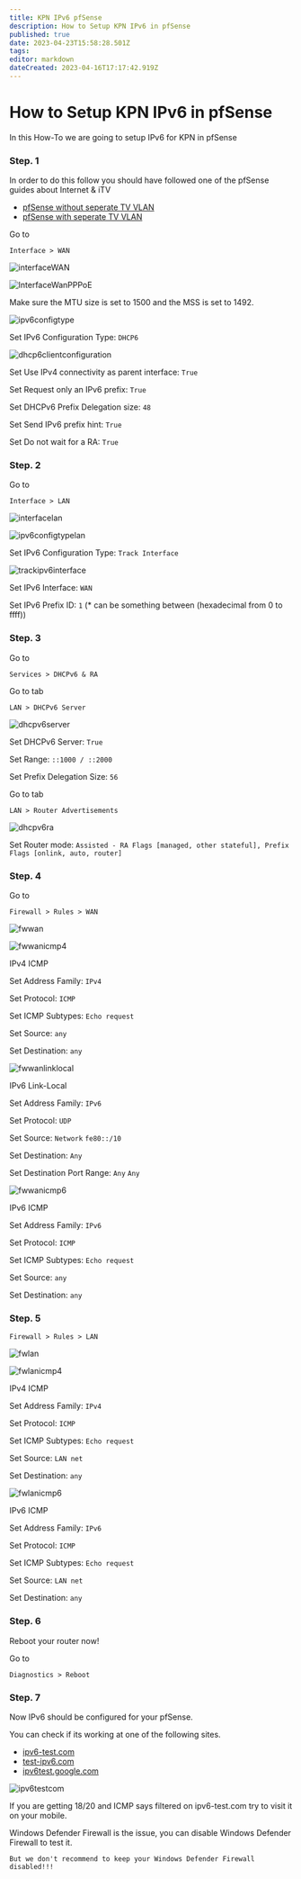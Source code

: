 ```yaml
---
title: KPN IPv6 pfSense
description: How to Setup KPN IPv6 in pfSense
published: true
date: 2023-04-23T15:58:28.501Z
tags: 
editor: markdown
dateCreated: 2023-04-16T17:17:42.919Z
---
```


# How to Setup KPN IPv6 in pfSense

In this How-To we are going to setup IPv6 for KPN in pfSense

### Step. 1

In order to do this follow you should have followed one of the pfSense guides about Internet & iTV

* [pfSense without seperate TV VLAN](/guides/pfsense/kpn/pfSense-without-vlan.md)
* [pfSense with seperate TV VLAN](/guides/pfsense/kpn/pfSense-with-vlan.md)

Go to

```
Interface > WAN
```
![interfaceWAN](/images/kpn/pfsense-ipv6/interfacewan.png)

![InterfaceWanPPPoE](/images/kpn/pfsense-ipv6/interfacewan_pppoe.png)

Make sure the MTU size is set to 1500 and the MSS is set to 1492.


![ipv6configtype](/images/kpn/pfsense-ipv6/ipv6configtype.png)

Set IPv6 Configuration Type: ```DHCP6```

![dhcp6clientconfiguration](/images/kpn/pfsense-ipv6/dhcp6clientconfiguration.png)

Set Use IPv4 connectivity as parent interface: ```True```

Set Request only an IPv6 prefix: ```True```

Set DHCPv6 Prefix Delegation size: ```48```

Set Send IPv6 prefix hint: ```True```

Set Do not wait for a RA: ```True```

### Step. 2

Go to

```
Interface > LAN
```

![interfacelan](/images/kpn/pfsense-ipv6/interfacelan.png)

![ipv6configtypelan](/images/kpn/pfsense-ipv6/ipv6configtypelan.png)

Set IPv6 Configuration Type: ```Track Interface```

![trackipv6interface](/images/kpn/pfsense-ipv6/trackipv6interface.png)

Set IPv6 Interface: ```WAN```

Set IPv6 Prefix ID: ```1``` (* can be something between (hexadecimal from 0 to ffff))

### Step. 3

Go to

```
Services > DHCPv6 & RA
```

Go to tab
```
LAN > DHCPv6 Server
```

![dhcpv6server](/images/kpn/pfsense-ipv6/dhcpv6serverv2.png)

Set DHCPv6 Server: ```True```

Set Range: ```::1000 / ::2000```

Set Prefix Delegation Size: ```56```

Go to tab
```
LAN > Router Advertisements
```

![dhcpv6ra](/images/kpn/pfsense-ipv6/dhcpv6ra.png)

Set Router mode: ```Assisted - RA Flags [managed, other stateful], Prefix Flags [onlink, auto, router]```

### Step. 4

Go to

```
Firewall > Rules > WAN
```

![fwwan](/images/kpn/pfsense-ipv6/fwwan.png)

![fwwanicmp4](/images/kpn/pfsense-ipv6/fwwanicmp4.png)

IPv4 ICMP

Set Address Family: ```IPv4```

Set Protocol: ```ICMP```

Set ICMP Subtypes: ```Echo request```

Set Source: ```any```

Set Destination: ```any```

![fwwanlinklocal](/images/kpn/pfsense-ipv6/fwwanlinklocal.png)

IPv6 Link-Local

Set Address Family: ```IPv6```

Set Protocol: ```UDP```

Set Source: ```Network``` ```fe80::/10```

Set Destination: ```Any```

Set Destination Port Range: ```Any``` ```Any```

![fwwanicmp6](/images/kpn/pfsense-ipv6/fwwanicmp.png)

IPv6 ICMP

Set Address Family: ```IPv6```

Set Protocol: ```ICMP```

Set ICMP Subtypes: ```Echo request```

Set Source: ```any```

Set Destination: ```any```

### Step. 5

```
Firewall > Rules > LAN
```

![fwlan](/images/kpn/pfsense-ipv6/fwlan.png)

![fwlanicmp4](/images/kpn/pfsense-ipv6/fwlanicmp4.png)

IPv4 ICMP

Set Address Family: ```IPv4```

Set Protocol: ```ICMP```

Set ICMP Subtypes: ```Echo request```

Set Source: ```LAN net```

Set Destination: ```any```

![fwlanicmp6](/images/kpn/pfsense-ipv6/fwlanicmp6.png)

IPv6 ICMP

Set Address Family: ```IPv6```

Set Protocol: ```ICMP```

Set ICMP Subtypes: ```Echo request```

Set Source: ```LAN net```

Set Destination: ```any```

### Step. 6

Reboot your router now!

Go to

```
Diagnostics > Reboot
```

### Step. 7

Now IPv6 should be configured for your pfSense.

You can check if its working at one of the following sites.

* [ipv6-test.com](https://ipv6-test.com/)
* [test-ipv6.com](https://test-ipv6.com/)
* [ipv6test.google.com](https://ipv6test.google.com/)

![ipv6testcom](/images/kpn/pfsense-ipv6/ipv6test.png)

If you are getting 18/20 and ICMP says filtered on ipv6-test.com try to visit it on your mobile.

Windows Defender Firewall is the issue, you can disable Windows Defender Firewall to test it.

```
But we don't recommend to keep your Windows Defender Firewall disabled!!!
```